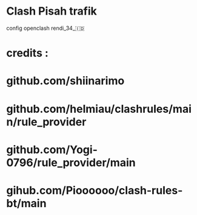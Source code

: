 # Clash Pisah trafik 

config openclash rendi_34_🇮🇩


# credits :
# github.com/shiinarimo
# github.com/helmiau/clashrules/main/rule_provider
# github.com/Yogi-0796/rule_provider/main
# gihub.com/Pioooooo/clash-rules-bt/main
